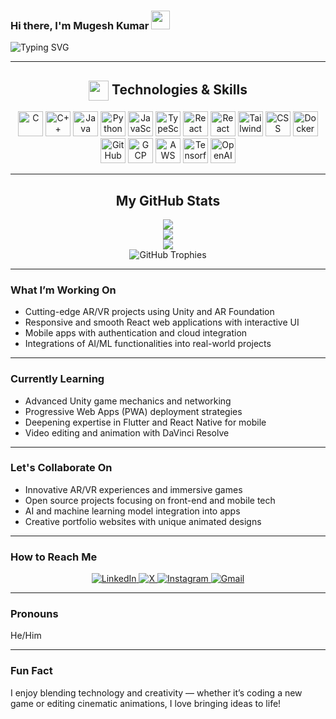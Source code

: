 <p align="center">

### Hi there, I'm Mugesh Kumar <img src="https://raw.githubusercontent.com/MartinHeinz/MartinHeinz/master/wave.gif" width="30px">

<img src="https://readme-typing-svg.demolab.com?font=Fira+Code&weight=600&size=22&pause=1000&color=38BDF8&center=true&vCenter=true&width=550&lines=A+passionate+software+developer;Specializing+in+Unity+AR%2FVR+development;React+web+%26+cross-platform+mobile+apps;Crafting+immersive+%26+stunning+experiences" alt="Typing SVG" />

---

<div align="center">

<h2>
  <img align="center" src="https://raw.githubusercontent.com/devicons/devicon/master/icons/code/code-original.svg" width="32"/>
  Technologies & Skills
</h2>
  
<img src="https://cdn.jsdelivr.net/gh/devicons/devicon@latest/icons/c/c-original.svg" alt="C" width="40"/>
<img src="https://cdn.jsdelivr.net/gh/devicons/devicon@latest/icons/cplusplus/cplusplus-original.svg" alt="C++" width="40"/>
<img src="https://cdn.jsdelivr.net/gh/devicons/devicon@latest/icons/java/java-original.svg" alt="Java" width="40"/>
<img src="https://cdn.jsdelivr.net/gh/devicons/devicon@latest/icons/python/python-original.svg" alt="Python" width="40"/>
<img src="https://cdn.jsdelivr.net/gh/devicons/devicon@latest/icons/javascript/javascript-original.svg" alt="JavaScript" width="40"/>
<img src="https://cdn.jsdelivr.net/gh/devicons/devicon@latest/icons/typescript/typescript-original.svg" alt="TypeScript" width="40"/>
<img src="https://cdn.jsdelivr.net/gh/devicons/devicon@latest/icons/react/react-original.svg" alt="React" width="40"/>
<img src="https://cdn.jsdelivr.net/gh/devicons/devicon@latest/icons/reactnative/reactnative-original.svg" alt="React Native" width="40"/>
<img src="https://cdn.jsdelivr.net/gh/devicons/devicon@latest/icons/tailwindcss/tailwindcss-original.svg" alt="TailwindCSS" width="40"/>
<img src="https://cdn.jsdelivr.net/gh/devicons/devicon@latest/icons/css3/css3-original.svg" alt="CSS" width="40"/>
<img src="https://cdn.jsdelivr.net/gh/devicons/devicon@latest/icons/docker/docker-original.svg" alt="Docker" width="40"/>
<img src="https://cdn.jsdelivr.net/gh/devicons/devicon@latest/icons/githubactions/githubactions-original.svg" alt="GitHub Actions" width="40"/>
<img src="https://cdn.jsdelivr.net/gh/devicons/devicon@latest/icons/googlecloud/googlecloud-original.svg" alt="GCP" width="40"/>
<img src="https://cdn.jsdelivr.net/gh/devicons/devicon@latest/icons/amazonwebservices/amazonwebservices-original-wordmark.svg" alt="AWS" width="40"/>
<img src="https://cdn.jsdelivr.net/gh/devicons/devicon@latest/icons/tensorflow/tensorflow-original.svg" alt="Tensorflow" width="40"/>
<img src="https://cdn.jsdelivr.net/gh/devicons/devicon@latest/icons/openai/openai-original.svg" alt="OpenAI" width="40"/>
</div>

---

<h2 align="center">My GitHub Stats</h2>
<div align="center">
  <img src="https://github-readme-stats.vercel.app/api?username=Mugeshkumar-2005&theme=tokyonight&hide_border=false&include_all_commits=true&count_private=true&show_icons=true"/><br/>
  <img src="https://github-readme-streak-stats.herokuapp.com/?user=Mugeshkumar-2005&theme=tokyonight&hide_border=false"/><br/>
  <img src="https://github-readme-stats.vercel.app/api/top-langs/?username=Mugeshkumar-2005&theme=tokyonight&hide_border=false&include_all_commits=true&count_private=true&layout=compact"/>
  <br>
  <img src="https://github-readme-trophy.vercel.app/?username=Mugeshkumar-2005&theme=tokyonight&row=1&column=7&margin-w=15&margin-h=15" alt="GitHub Trophies"/>
</div>

---

### What I’m Working On

- Cutting-edge AR/VR projects using Unity and AR Foundation  
- Responsive and smooth React web applications with interactive UI  
- Mobile apps with authentication and cloud integration  
- Integrations of AI/ML functionalities into real-world projects

---

### Currently Learning

- Advanced Unity game mechanics and networking  
- Progressive Web Apps (PWA) deployment strategies  
- Deepening expertise in Flutter and React Native for mobile  
- Video editing and animation with DaVinci Resolve

---

### Let's Collaborate On

- Innovative AR/VR experiences and immersive games  
- Open source projects focusing on front-end and mobile tech  
- AI and machine learning model integration into apps  
- Creative portfolio websites with unique animated designs

---

### How to Reach Me
<p align="center">
  <a href="https://www.linkedin.com/in/mugesh-kumar-m-5b5591290/" target="_blank">
    <img src="https://img.shields.io/badge/LinkedIn-0077B5?style=for-the-badge&logo=linkedin&logoColor=white" alt="LinkedIn"/>
  </a>
  <a href="https://x.com/mugesh_27/" target="_blank">
    <img src="https://img.shields.io/badge/X-000000?style=for-the-badge&logo=x&logoColor=white" alt="X"/>
  </a>
  <a href="https://www.instagram.com/its_mugesh27/" target="_blank">
    <img src="https://img.shields.io/badge/Instagram-E4405F?style=for-the-badge&logo=instagram&logoColor=white" alt="Instagram"/>
  </a>
  <a href="mailto:mugeshkumar971@gmail.com">
    <img src="https://img.shields.io/badge/Gmail-D14836?style=for-the-badge&logo=gmail&logoColor=white" alt="Gmail"/>
  </a>
</p>

---

### Pronouns

He/Him

---

### Fun Fact

I enjoy blending technology and creativity — whether it’s coding a new game or editing cinematic animations, I love bringing ideas to life!

</p>

